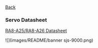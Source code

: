[Back](../README.md)
### Servo Datasheet
[RA8-A25/RA8-A26 Datasheet](./Datasheet_RA8_A25&A26.md)

![](images/README/banner sjs-9000.png)


